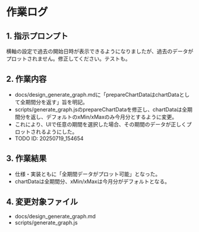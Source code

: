 # 作業ログ

## 1. 指示プロンプト
横軸の設定で過去の開始日時が表示できるようになりましたが、過去のデータがプロットされません。修正してください。テストも。

## 2. 作業内容
- docs/design_generate_graph.mdに「prepareChartDataはchartDataとして全期間分を返す」旨を明記。
- scripts/generate_graph.jsのprepareChartDataを修正し、chartDataは全期間分を返し、デフォルトのxMin/xMaxのみ今月分とするように変更。
- これにより、UIで任意の期間を選択した場合、その期間のデータが正しくプロットされるようにした。
- TODO ID: 20250719_154654

## 3. 作業結果
- 仕様・実装ともに「全期間データがプロット可能」となった。
- chartDataは全期間分、xMin/xMaxは今月分がデフォルトとなる。

## 4. 変更対象ファイル
- docs/design_generate_graph.md
- scripts/generate_graph.js
